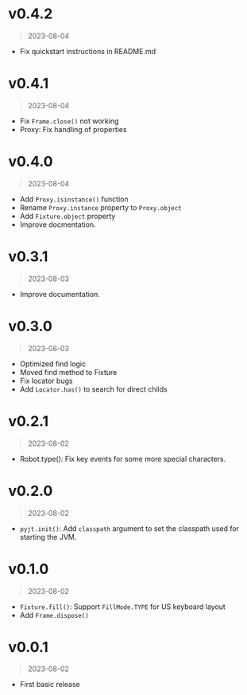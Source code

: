# v0.4.2
> 2023-08-04

-   Fix quickstart instructions in README.md

# v0.4.1
> 2023-08-04

-   Fix `Frame.close()` not working
-   Proxy: Fix handling of properties

# v0.4.0
> 2023-08-04

-   Add `Proxy.isinstance()` function
-   Rename `Proxy.instance` property to `Proxy.object`
-   Add `Fixture.object` property
-   Improve docmentation.

# v0.3.1
> 2023-08-03

-   Improve documentation.

# v0.3.0
> 2023-08-03

-   Optimized find logic
-   Moved find method to Fixture
-   Fix locator bugs
-   Add `Locator.has()` to search for direct childs

# v0.2.1
> 2023-08-02

-   Robot.type(): Fix key events for some more special characters.

# v0.2.0
> 2023-08-02

-   `pyjt.init()`: Add `classpath` argument to set the classpath
    used for starting the JVM.

# v0.1.0
> 2023-08-02

-   `Fixture.fill()`: Support `FillMode.TYPE` for US keyboard layout
-   Add `Frame.dispose()`

# v0.0.1
> 2023-08-02

-   First basic release
